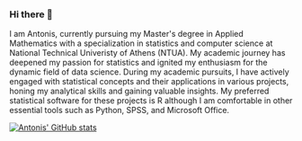 ### Hi there 👋

I am Antonis, currently pursuing my Master's degree in Applied Mathematics with a specialization in statistics and computer science at National Technical Univeristy of Athens (NTUA). My academic journey has deepened my passion for statistics and ignited my enthusiasm for the dynamic field of data science. During my academic pursuits, I have actively engaged with statistical concepts and their applications in various projects, honing my analytical skills and gaining valuable insights. My preferred statistical software for these projects is R although I am comfortable in other essential tools such as Python, SPSS, and Microsoft Office.


[![Antonis' GitHub stats](https://github-readme-stats.vercel.app/api?username=anmitsis)](https://github.com/anuraghazra/github-readme-stats)
